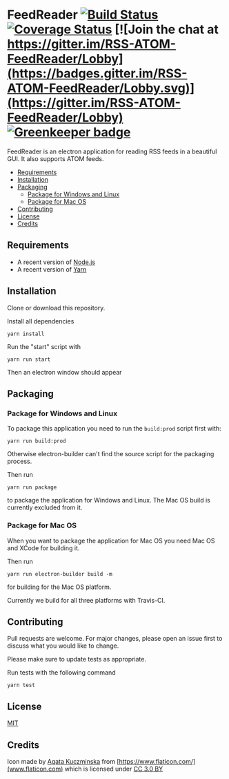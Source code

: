 # FeedReader [![Build Status](https://travis-ci.org/YannickFricke/FeedReader.svg?branch=develop)](https://travis-ci.org/YannickFricke/FeedReader) [![Coverage Status](https://coveralls.io/repos/github/YannickFricke/FeedReader/badge.svg?branch=develop)](https://coveralls.io/github/YannickFricke/FeedReader?branch=develop) [![Join the chat at https://gitter.im/RSS-ATOM-FeedReader/Lobby](https://badges.gitter.im/RSS-ATOM-FeedReader/Lobby.svg)](https://gitter.im/RSS-ATOM-FeedReader/Lobby) [![Greenkeeper badge](https://badges.greenkeeper.io/YannickFricke/FeedReader.svg)](https://greenkeeper.io/) <!-- omit in toc -->

FeedReader is an electron application for reading RSS feeds in a beautiful GUI. It also supports ATOM feeds.

- [Requirements](#requirements)
- [Installation](#installation)
- [Packaging](#packaging)
  - [Package for Windows and Linux](#package-for-windows-and-linux)
  - [Package for Mac OS](#package-for-mac-os)
- [Contributing](#contributing)
- [License](#license)
- [Credits](#credits)

## Requirements

- A recent version of [Node.js](https://nodejs.org/)
- A recent version of [Yarn](https://yarnpkg.com/)

## Installation

Clone or download this repository.

Install all dependencies

```shell
yarn install
```

Run the "start" script with

```shell
yarn run start
```

Then an electron window should appear

## Packaging

### Package for Windows and Linux

To package this application you need to run the `build:prod` script first with:

```shell
yarn run build:prod
```

Otherwise electron-builder can't find the source script for the packaging process.

Then run

```shell
yarn run package
```

to package the application for Windows and Linux. The Mac OS build is currently excluded from it.

### Package for Mac OS

When you want to package the application for Mac OS you need Mac OS and XCode for building it.

Then run

```shell
yarn run electron-builder build -m
```

for building for the Mac OS platform.

Currently we build for all three platforms with Travis-CI.

## Contributing

Pull requests are welcome. For major changes, please open an issue first to discuss what you would like to change.

Please make sure to update tests as appropriate.

Run tests with the following command

```shell
yarn test
```

## License

[MIT](https://choosealicense.com/licenses/mit/)

## Credits

Icon made by [Agata Kuczminska](https://www.flaticon.com/authors/agata-kuczminska) from [https://www.flaticon.com/](www.flaticon.com) which is licensed under [CC 3.0 BY](http://creativecommons.org/licenses/by/3.0/)
